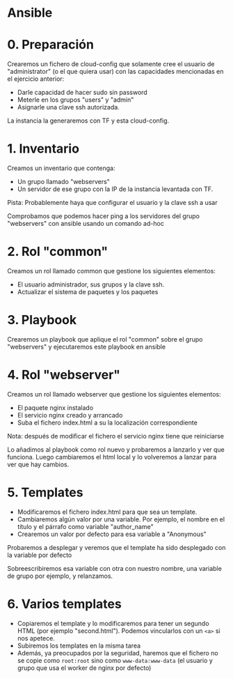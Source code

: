 # Ansible

# 0. Preparación
Crearemos un fichero de cloud-config que solamente cree el usuario de "administrator" (o el que quiera usar) con las capacidades mencionadas en el ejercicio anterior:
- Darle capacidad de hacer sudo sin password
- Meterle en los grupos "users" y "admin"
- Asignarle una clave ssh autorizada.

La instancia la generaremos con TF y esta cloud-config.

# 1. Inventario
Creamos un inventario que contenga:
- Un grupo llamado "webservers"
- Un servidor de ese grupo con la IP de la instancia levantada con TF.

Pista: Probablemente haya que configurar el usuario y la clave ssh a usar

Comprobamos que podemos hacer ping a los servidores del grupo "webservers" con ansible usando un comando ad-hoc

# 2. Rol "common"
Creamos un rol llamado common que gestione los siguientes elementos:
- El usuario administrador, sus grupos y la clave ssh.
- Actualizar el sistema de paquetes y los paquetes

# 3. Playbook
Crearemos un playbook que aplique el rol "common" sobre el grupo "webservers" y ejecutaremos este playbook en ansible

# 4. Rol "webserver"
Creamos un rol llamado webserver que gestione los siguientes elementos:
- El paquete nginx instalado
- El servicio nginx creado y arrancado
- Suba el fichero index.html a su la localización correspondiente

Nota: después de modificar el fichero el servicio nginx tiene que reiniciarse

Lo añadimos al playbook como rol nuevo y probaremos a lanzarlo y ver que funciona. Luego cambiaremos el html local y lo volveremos a lanzar para ver que hay cambios.

# 5. Templates
- Modificaremos el fichero index.html para que sea un template.
- Cambiaremos algún valor por una variable. Por ejemplo, el nombre en el título y el párrafo como variable "author_name"
- Crearemos un valor por defecto para esa variable a "Anonymous"

Probaremos a desplegar y veremos que el template ha sido desplegado con la variable por defecto

Sobreescribiremos esa variable con otra con nuestro nombre, una variable de grupo por ejemplo, y relanzamos.

# 6. Varios templates
- Copiaremos el template y lo modificaremos para tener un segundo HTML (por ejemplo "second.html"). Podemos vincularlos con un `<a>` si nos apetece.
- Subiremos los templates en la misma tarea
- Además, ya preocupados por la seguridad, haremos que el fichero no se copie como `root:root` sino como `www-data:www-data` (el usuario y grupo que usa el worker de nginx por defecto)

